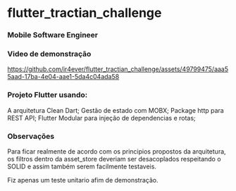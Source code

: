 # flutter_tractian_challenge

### Mobile Software Engineer

### Video de demonstração

https://github.com/ir4ever/flutter_tractian_challenge/assets/49799475/aaa55aad-17ba-4e04-aae1-5da4c04ada58

### Projeto Flutter usando:
A arquitetura Clean Dart;
Gestão de estado com MOBX;
Package http para REST API;
Flutter Modular para injeção de dependencias e rotas;

### Observações

Para ficar realmente de acordo com os principios propostos da arquitetura, os filtros dentro da asset_store deveriam ser desacoplados
respeitando o SOLID e assim também serem facilmente testaveis.

Fiz apenas um teste unitario afim de demonstração.




